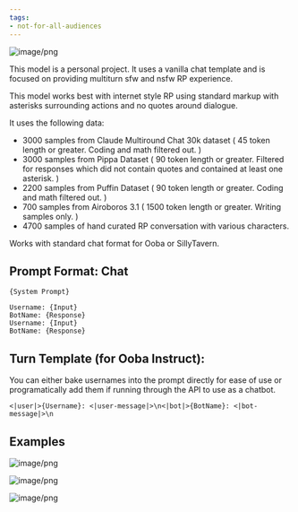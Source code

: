 ```yaml
---
tags:
- not-for-all-audiences
---
```



![image/png](https://cdn-uploads.huggingface.co/production/uploads/64dd7cda3d6b954bf7cdd922/ZXmxNKGaHUrqjdS1I3GkL.png)

This model is a personal project. It uses a vanilla chat template and is focused on providing multiturn sfw and nsfw RP experience. 

This model works best with internet style RP using standard markup with asterisks surrounding actions and no quotes around dialogue.

It uses the following data:

* 3000 samples from Claude Multiround Chat 30k dataset ( 45 token length or greater. Coding and math filtered out. )
* 3000 samples from Pippa Dataset ( 90 token length or greater. Filtered for responses which did not contain quotes and contained at least one asterisk. )
* 2200 samples from Puffin Dataset ( 90 token length or greater. Coding and math filtered out. )
* 700 samples from Airoboros 3.1 ( 1500 token length or greater. Writing samples only. )
* 4700 samples of hand curated RP conversation with various characters.


Works with standard chat format for Ooba or SillyTavern.

## Prompt Format: Chat
```
{System Prompt}

Username: {Input}
BotName: {Response}
Username: {Input}
BotName: {Response}

```

## Turn Template (for Ooba Instruct):
You can either bake usernames into the prompt directly for ease of use or programatically add them if running through the API to use as a chatbot.
```
<|user|>{Username}: <|user-message|>\n<|bot|>{BotName}: <|bot-message|>\n
```

## Examples

![image/png](https://cdn-uploads.huggingface.co/production/uploads/64dd7cda3d6b954bf7cdd922/Uhf5IRiudjEB8-z547BWi.png)

![image/png](https://cdn-uploads.huggingface.co/production/uploads/64dd7cda3d6b954bf7cdd922/maO25mC1pfcYoJacpaM2t.png)

![image/png](https://cdn-uploads.huggingface.co/production/uploads/64dd7cda3d6b954bf7cdd922/t7zJ4cCkSbtQv0ONVgOoS.png)